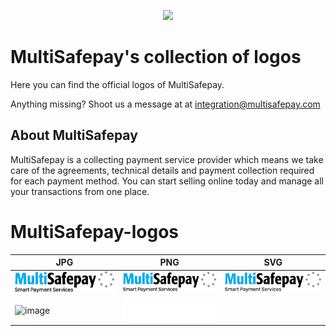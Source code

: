 <p align="center">
  <img src="https://www.multisafepay.com/img/multisafepaylogo.svg" width="400px" position="center">
</p>

# MultiSafepay's collection of logos 
Here you can find the official logos of MultiSafepay.

Anything missing? Shoot us a message at at <integration@multisafepay.com>

## About MultiSafepay
MultiSafepay is a collecting payment service provider which means we take care of the agreements, technical details and payment collection required for each payment method. You can start selling online today and manage all your transactions from one place.

# MultiSafepay-logos

| JPG  | PNG | SVG |
| ------------- | ------------- | ------------|
| ![image](msp-logo-tagline-color.jpg) | ![image](msp-logo-tagline-color.png) | ![image](msp-logo-tagline-color.svg) |
| ![image](msp-logo-tagline-white.jpg) | ![image](msp-logo-tagline-white.png) |
